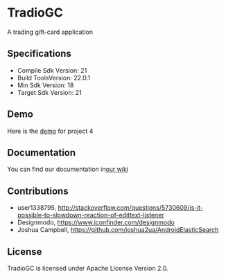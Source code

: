 # TradioGC
A trading gift-card application

## Specifications
- Compile Sdk Version: 21
- Build ToolsVersion: 22.0.1
- Min Sdk Version: 18
- Target Sdk Version: 21

## Demo
Here is the [demo](https://github.com/CMPUT301F15T09/Cloud9/blob/yunita/docs/demo/tradiogc_demo_project4.mp4) for project 4

## Documentation
You can find our documentation in[our wiki](https://github.com/CMPUT301F15T09/Cloud9/wiki)

## Contributions
- user1338795, http://stackoverflow.com/questions/5730609/is-it-possible-to-slowdown-reaction-of-edittext-listener
- Designmodo, https://www.iconfinder.com/designmodo
- Joshua Campbell, https://github.com/joshua2ua/AndroidElasticSearch

## License
TradioGC is licensed under Apache License Version 2.0.
